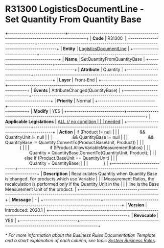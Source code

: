 ﻿---
erp.type: front-end-business-rule
erp.entity: logistics-documents
---

# R31300 LogisticsDocumentLine - Set Quantity From Quantity Base
+-----------------------------+---------------------------------------------------------------------------------------+
| **Code**                    | R31300                                                                                |
+-----------------------------+---------------------------------------------------------------------------------------+
| **Entity**                  | [LogisticsDocumentLine](~/reference/common-business-rules/logistics-documents.md)     |
+-----------------------------+---------------------------------------------------------------------------------------+
| **Name**                    | SetQuantityFromQuantityBase                                                           |
+-----------------------------+---------------------------------------------------------------------------------------+
| **Attribute**               | Quantity                                                                              |
+-----------------------------+---------------------------------------------------------------------------------------+
| **Layer**                   | Front-End                                                                             |
+-----------------------------+---------------------------------------------------------------------------------------+
| **Events**                  | AttributeChanged(QuantityBase)                                                        |
+-----------------------------+---------------------------------------------------------------------------------------+
| **Priority**                | Normal                                                                                |
+-----------------------------+---------------------------------------------------------------------------------------+
| **Modify**                  | YES                                                                                   |
+-----------------------------+---------------------------------------------------------------------------------------+
| **Applicable Legislations** | [ALL // no condition                                                                  |
|                             | needed](xref:applicable-legislations)                                                 |
+-----------------------------+---------------------------------------------------------------------------------------+
| **Action**                  | if (Product != null                                                                   |
|                             |                 && QuantityUnit != null                                               |
|                             |                 && QuantityBase != null                                               |
|                             |                 && QuantityBase != Quantity.ConvertTo(Product.BaseUnit, Product))     |
|                             |             {                                                                         |
|                             |                 if (!Product.AllowVariableMeasurementRatios)                          |
|                             |                     Quantity = QuantityBase.ConvertTo(QuantityUnit, Product);         |
|                             |                 else if (Product.BaseUnit == QuantityUnit)                            |
|                             |                     Quantity = QuantityBase;                                          |
|                             |             }                                                                         |
+-----------------------------+---------------------------------------------------------------------------------------+
| **Description**             | Recalculates Quantity when Quantity Base is changed. For products which use Variable  |
|                             | Measurement Ratios, the recalculation is performed only if the Quantity Unit in the   |
|                             | line is the Base Мeasurement Unit of the product.                                     |
+-----------------------------+---------------------------------------------------------------------------------------+
| **Message**                 | \-                                                                                    |
+-----------------------------+---------------------------------------------------------------------------------------+
| **Version**                 | Introduced: 2020.1                                                                    |
+-----------------------------+---------------------------------------------------------------------------------------+
| **Revocable**               | YES                                                                                   |
+-----------------------------+---------------------------------------------------------------------------------------+

*\* For more information about the Business Rules Documentation Template and a short explanation of each column, see
topic [System Business Rules](../templates/template-description-system-business-rules.md).*
